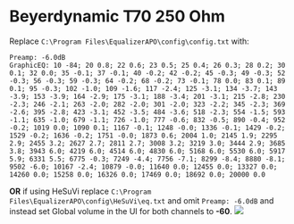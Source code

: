# Beyerdynamic T70 250 Ohm
Replace `C:\Program Files\EqualizerAPO\config\config.txt` with:
```
Preamp: -6.0dB
GraphicEQ: 10 -84; 20 0.8; 22 0.6; 23 0.5; 25 0.4; 26 0.3; 28 0.2; 30 0.1; 32 0.0; 35 -0.1; 37 -0.1; 40 -0.2; 42 -0.2; 45 -0.3; 49 -0.3; 52 -0.3; 56 -0.3; 59 -0.3; 64 -0.2; 68 -0.2; 73 -0.1; 78 0.0; 83 0.1; 89 0.1; 95 -0.3; 102 -1.0; 109 -1.6; 117 -2.4; 125 -3.1; 134 -3.7; 143 -3.9; 153 -3.9; 164 -2.9; 175 -3.1; 188 -3.4; 201 -3.1; 215 -2.8; 230 -2.3; 246 -2.1; 263 -2.0; 282 -2.0; 301 -2.0; 323 -2.2; 345 -2.3; 369 -2.6; 395 -2.8; 423 -3.1; 452 -3.5; 484 -3.6; 518 -2.3; 554 -1.5; 593 -1.1; 635 -1.0; 679 -1.1; 726 -1.0; 777 -0.6; 832 -0.5; 890 -0.4; 952 -0.2; 1019 0.0; 1090 0.1; 1167 -0.1; 1248 -0.0; 1336 -0.1; 1429 -0.2; 1529 -0.2; 1636 -0.2; 1751 -0.0; 1873 0.6; 2004 1.0; 2145 1.9; 2295 2.9; 2455 3.2; 2627 2.7; 2811 2.7; 3008 3.2; 3219 3.0; 3444 2.9; 3685 3.8; 3943 6.0; 4219 6.0; 4514 6.0; 4830 6.0; 5168 6.0; 5530 6.0; 5917 5.9; 6331 5.5; 6775 -0.3; 7249 -4.4; 7756 -7.1; 8299 -8.4; 8880 -8.1; 9502 -6.0; 10167 -2.4; 10879 -0.0; 11640 0.0; 12455 0.0; 13327 0.0; 14260 0.0; 15258 0.0; 16326 0.0; 17469 0.0; 18692 0.0; 20000 0.0
```
**OR** if using HeSuVi replace `C:\Program Files\EqualizerAPO\config\HeSuVi\eq.txt` and omit `Preamp: -6.0dB` and instead set Global volume in the UI for both channels to **-60**.
![](https://raw.githubusercontent.com/jaakkopasanen/AutoEq/master/results/Innerfidelity%202017/headphoncecom/onear/Beyerdynamic%20T70%20250%20Ohm/Beyerdynamic%20T70%20250%20Ohm.png)